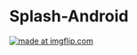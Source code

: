 # Splash-Android

<a href="https://imgflip.com/gif/37c99v"><img src="https://i.imgflip.com/37c99v.gif" title="made at imgflip.com"/></a>
 
